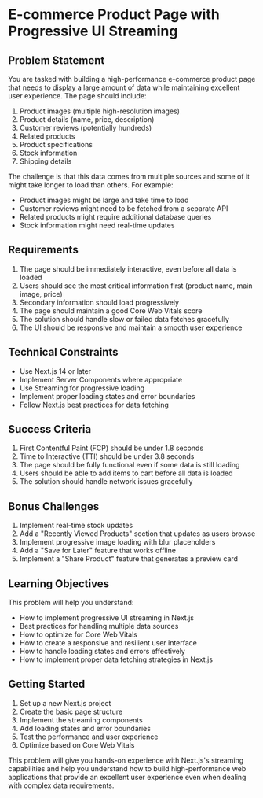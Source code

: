 # E-commerce Product Page with Progressive UI Streaming

## Problem Statement

You are tasked with building a high-performance e-commerce product page that needs to display a large amount of data while maintaining excellent user experience. The page should include:

1. Product images (multiple high-resolution images)
2. Product details (name, price, description)
3. Customer reviews (potentially hundreds)
4. Related products
5. Product specifications
6. Stock information
7. Shipping details

The challenge is that this data comes from multiple sources and some of it might take longer to load than others. For example:

- Product images might be large and take time to load
- Customer reviews might need to be fetched from a separate API
- Related products might require additional database queries
- Stock information might need real-time updates

## Requirements

1. The page should be immediately interactive, even before all data is loaded
2. Users should see the most critical information first (product name, main image, price)
3. Secondary information should load progressively
4. The page should maintain a good Core Web Vitals score
5. The solution should handle slow or failed data fetches gracefully
6. The UI should be responsive and maintain a smooth user experience

## Technical Constraints

- Use Next.js 14 or later
- Implement Server Components where appropriate
- Use Streaming for progressive loading
- Implement proper loading states and error boundaries
- Follow Next.js best practices for data fetching

## Success Criteria

1. First Contentful Paint (FCP) should be under 1.8 seconds
2. Time to Interactive (TTI) should be under 3.8 seconds
3. The page should be fully functional even if some data is still loading
4. Users should be able to add items to cart before all data is loaded
5. The solution should handle network issues gracefully

## Bonus Challenges

1. Implement real-time stock updates
2. Add a "Recently Viewed Products" section that updates as users browse
3. Implement progressive image loading with blur placeholders
4. Add a "Save for Later" feature that works offline
5. Implement a "Share Product" feature that generates a preview card

## Learning Objectives

This problem will help you understand:

- How to implement progressive UI streaming in Next.js
- Best practices for handling multiple data sources
- How to optimize for Core Web Vitals
- How to create a responsive and resilient user interface
- How to handle loading states and errors effectively
- How to implement proper data fetching strategies in Next.js

## Getting Started

1. Set up a new Next.js project
2. Create the basic page structure
3. Implement the streaming components
4. Add loading states and error boundaries
5. Test the performance and user experience
6. Optimize based on Core Web Vitals

This problem will give you hands-on experience with Next.js's streaming capabilities and help you understand how to build high-performance web applications that provide an excellent user experience even when dealing with complex data requirements.
